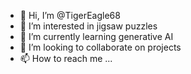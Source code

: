 - 👋 Hi, I’m @TigerEagle68
- 👀 I’m interested in jigsaw puzzles
- 🌱 I’m currently learning generative AI 
- 💞️ I’m looking to collaborate on projects
- 📫 How to reach me ...

<!---
TigerEagle68/TigerEagle68 is a ✨ special ✨ repository because its `README.md` (this file) appears on your GitHub profile.
You can click the Preview link to take a look at your changes.
--->
